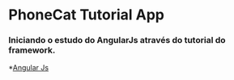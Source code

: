 # PhoneCat Tutorial App

### Iniciando o estudo do AngularJs através do tutorial do framework.


*[Angular Js](https://docs.angularjs.org/tutorial)
